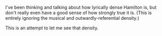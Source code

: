 
I've been thinking and talking about how lyrically dense Hamilton is, but don't really even have a good sense of how strongly true it is. (This is entirely ignoring the musical and outwardly-referential density.)

This is an attempt to let me see that density.